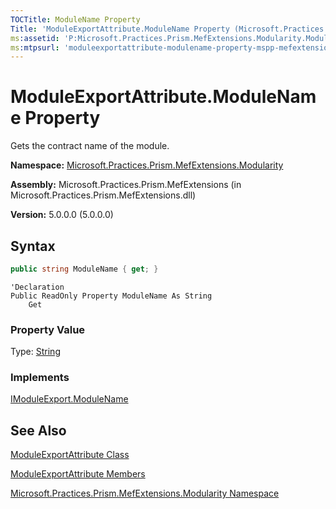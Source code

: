 ```yaml
---
TOCTitle: ModuleName Property
Title: 'ModuleExportAttribute.ModuleName Property (Microsoft.Practices.Prism.MefExtensions.Modularity)'
ms:assetid: 'P:Microsoft.Practices.Prism.MefExtensions.Modularity.ModuleExportAttribute.ModuleName'
ms:mtpsurl: 'moduleexportattribute-modulename-property-mspp-mefextensions-modularity.md'
---
```



# ModuleExportAttribute.ModuleName Property

Gets the contract name of the module.

**Namespace:** [Microsoft.Practices.Prism.MefExtensions.Modularity](/patterns-practices/reference/mspp-mefextensions-modularity-namespace)

**Assembly:** Microsoft.Practices.Prism.MefExtensions (in Microsoft.Practices.Prism.MefExtensions.dll)

**Version:** 5.0.0.0 (5.0.0.0)

## Syntax

```C#
public string ModuleName { get; }
```
```VB
'Declaration
Public ReadOnly Property ModuleName As String
	Get
```

### Property Value

Type: [String](http://msdn.microsoft.com/en-us/library/s1wwdcbf)
### Implements

[IModuleExport.ModuleName](/patterns-practices/reference/imoduleexport-modulename-property-mspp-mefextensions-modularity)

## See Also

[ModuleExportAttribute Class](/patterns-practices/reference/moduleexportattribute-class-mspp-mefextensions-modularity)

[ModuleExportAttribute Members](/patterns-practices/reference/moduleexportattribute-members-mspp-mefextensions-modularity)

[Microsoft.Practices.Prism.MefExtensions.Modularity Namespace](/patterns-practices/reference/mspp-mefextensions-modularity-namespace)
